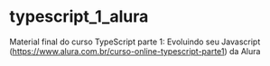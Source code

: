 # typescript_1_alura

Material final do curso TypeScript parte 1: Evoluindo seu Javascript (https://www.alura.com.br/curso-online-typescript-parte1) da Alura
